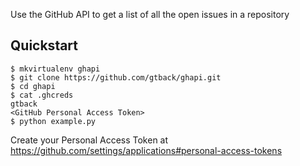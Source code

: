 Use the GitHub API to get a list of all the open issues in a repository

## Quickstart

```
$ mkvirtualenv ghapi
$ git clone https://github.com/gtback/ghapi.git
$ cd ghapi
$ cat .ghcreds
gtback
<GitHub Personal Access Token>
$ python example.py
```

Create your Personal Access Token at
https://github.com/settings/applications#personal-access-tokens
